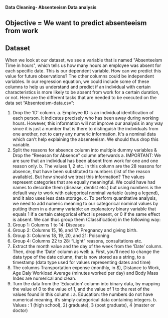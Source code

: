 **Data Cleaning- Absenteeism Data analysis**
## Objective = We want to predict absenteeism from work
## Dataset 
When we look at our dataset, we see a variable that is named "Absenteeism Time in hours", which tells us how many hours an employee was absent for each specific date. This is our dependent variable. 
How can we predict this value for future observations? The other columns could be independent variables. In our regression equation, we could include some of these columns to help us understand and predict if an individual with certain characteristics is more likely to be absent from work for a certain duration, or not. 
Here are the different tasks that are needed to be executed on the data set “Absenteeism-data.csv”: 
1.	Drop the ‘ID’ column.
a.	 Employee ID is an individual identification of each person. It indicates precisely who has been away during working hours. However, this information will not improve our analysis in any way since it is just a number that is there to distinguish the individuals from one another, not to carry any numeric information. It's a nominal data which can't help explaining the absenteeism. We should thus drop this variable.
2.	Split the reasons for absence column into multiple dummy variables & Drop the “Reeason for Absence” column afterwards 
a.	IMPORTANT: We are sure that an individual has been absent from work for one and one reason only.
b.	The values 1, 2 etc. in this column are the 28 reasons for absence, that have been substituted to numbers (list of the reason available). But how should we treat this information? The values represent categories that are equally meaningful. We could have had names to describe them (disease, dentist etc.) but using numbers is the default way to work with categorical nominal variable (using a legend), and it also uses less data storage.
c.	To perform quantitative analysis, we need to add numeric meaning to our categorical nominal values by putting them in a dummy variable: an explanatory binary variable that equals 1 if a certain categorical effect is present, or 0 if the same effect is absent. We can thus group them (Classification) in the following way:
  1. Group 1: Columns 1 to 14: Diseases
  2. Group 2: Columns 15, 16, and 17: Pregnancy and giving birth.
  3. Group 3: Columns 18, 19, 20, and 21: Poisoning 
  4. Group 4: Columns 22 to 28: “Light” reasons, consultations etc.
3.	Extract the month value and the day of the week from the ‘Date’ column. Then, drop the ‘Date’ column as well: 
a.	First, you’ll need to change the data type of the date column, that is now stored as a string, to a timestamp (data type used for values representing dates and time)
4.	The columns Transportation expense (monthly, in $), Distance to Work, Age Daly Workload Average (minutes worked per day) and Body Mass Index are numerical and clean.
5.	Turn the data from the ‘Education’ column into binary data, by mapping the value of 0 to the value of 1, and the value of 1 to the rest of the values found in this column.: 
a.	Education: the numbers do not have numerical meaning, it’s simply categorical data containing integers.
b.	Values : 1 (high school), 2( graduate), 3 (post graduate), 4 (master or doctor)
